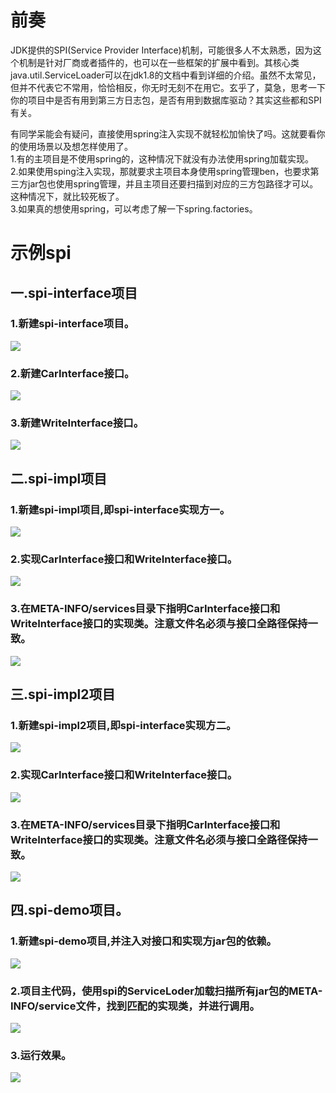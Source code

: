 # 前奏

JDK提供的SPI(Service Provider Interface)机制，可能很多人不太熟悉，因为这个机制是针对厂商或者插件的，也可以在一些框架的扩展中看到。其核心类java.util.ServiceLoader可以在jdk1.8的文档中看到详细的介绍。虽然不太常见，但并不代表它不常用，恰恰相反，你无时无刻不在用它。玄乎了，莫急，思考一下你的项目中是否有用到第三方日志包，是否有用到数据库驱动？其实这些都和SPI有关。  
  
有同学呆能会有疑问，直接使用spring注入实现不就轻松加愉快了吗。这就要看你的使用场景以及想怎样使用了。    
1.有的主项目是不使用spring的，这种情况下就没有办法使用spring加载实现。  
2.如果使用sping注入实现，那就要求主项目本身使用spring管理ben，也要求第三方jar包也使用spring管理，并且主项目还要扫描到对应的三方包路径才可以。这种情况下，就比较死板了。  
3.如果真的想使用spring，可以考虑了解一下spring.factories。 


# 示例spi

## 一.spi-interface项目

### 1.新建spi-interface项目。
![](https://github.com/weixiaozheqingfu/learning/blob/master/Java/java-base/1.spi%E6%9C%BA%E5%88%B6demo/%E5%9B%BE%E5%BA%93/spi-interface-1.png)

### 2.新建CarInterface接口。
![](https://github.com/weixiaozheqingfu/learning/blob/master/Java/java-base/1.spi%E6%9C%BA%E5%88%B6demo/%E5%9B%BE%E5%BA%93/spi-interface-2.png)

### 3.新建WriteInterface接口。
![](https://github.com/weixiaozheqingfu/learning/blob/master/Java/java-base/1.spi%E6%9C%BA%E5%88%B6demo/%E5%9B%BE%E5%BA%93/spi-interface-2.png)

## 二.spi-impl项目

### 1.新建spi-impl项目,即spi-interface实现方一。
![](https://github.com/weixiaozheqingfu/learning/blob/master/Java/java-base/1.spi%E6%9C%BA%E5%88%B6demo/%E5%9B%BE%E5%BA%93/spi-impl-3.png)

### 2.实现CarInterface接口和WriteInterface接口。
![](https://github.com/weixiaozheqingfu/learning/blob/master/Java/java-base/1.spi%E6%9C%BA%E5%88%B6demo/%E5%9B%BE%E5%BA%93/spi-impl-1.png)

### 3.在META-INFO/services目录下指明CarInterface接口和WriteInterface接口的实现类。注意文件名必须与接口全路径保持一致。
![](https://github.com/weixiaozheqingfu/learning/blob/master/Java/java-base/1.spi%E6%9C%BA%E5%88%B6demo/%E5%9B%BE%E5%BA%93/spi-impl-2.png)

## 三.spi-impl2项目

### 1.新建spi-impl2项目,即spi-interface实现方二。
![](https://github.com/weixiaozheqingfu/learning/blob/master/Java/java-base/1.spi%E6%9C%BA%E5%88%B6demo/%E5%9B%BE%E5%BA%93/spi-impl2-3.png)

### 2.实现CarInterface接口和WriteInterface接口。
![](https://github.com/weixiaozheqingfu/learning/blob/master/Java/java-base/1.spi%E6%9C%BA%E5%88%B6demo/%E5%9B%BE%E5%BA%93/spi-impl2-1.png)

### 3.在META-INFO/services目录下指明CarInterface接口和WriteInterface接口的实现类。注意文件名必须与接口全路径保持一致。
![](https://github.com/weixiaozheqingfu/learning/blob/master/Java/java-base/1.spi%E6%9C%BA%E5%88%B6demo/%E5%9B%BE%E5%BA%93/spi-impl2-2.png)

## 四.spi-demo项目。

### 1.新建spi-demo项目,并注入对接口和实现方jar包的依赖。
![](https://github.com/weixiaozheqingfu/learning/blob/master/Java/java-base/1.spi%E6%9C%BA%E5%88%B6demo/%E5%9B%BE%E5%BA%93/spi-demo-pom-1.png)

### 2.项目主代码，使用spi的ServiceLoder加载扫描所有jar包的META-INFO/service文件，找到匹配的实现类，并进行调用。
![](https://github.com/weixiaozheqingfu/learning/blob/master/Java/java-base/1.spi%E6%9C%BA%E5%88%B6demo/%E5%9B%BE%E5%BA%93/spi-demo-demo-2.png)

### 3.运行效果。
![](https://github.com/weixiaozheqingfu/learning/blob/master/Java/java-base/1.spi%E6%9C%BA%E5%88%B6demo/%E5%9B%BE%E5%BA%93/spi-demo-result-3.png)

